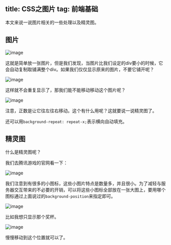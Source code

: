 title: CSS之图片
tag: 前端基础
---
本文来说一说图片相关的一些处理以及精灵图。
<!--more-->

## 图片

![image](http://bloghello.oursnail.cn/html5-1.png)

这就是简单放一张图片，但是我们发现，当图片比我们设定的div要小的时候，它会自动复制取铺满整个div。如果我们仅仅显示原来的图片，不要它铺开呢？

![image](http://bloghello.oursnail.cn/html5-2.png)

这样就不会重复显示了，那我们能不能移动移动这个图片呢？

![image](http://bloghello.oursnail.cn/html5-3.png)

注意，正数是让它往左往右移动。这个有什么用呢？这就要说一说精灵图了。

还可以用`background-repeat: repeat-x;`表示横向自动填充。


## 精灵图

什么是精灵图呢？

我们去腾讯游戏的官网看一下：

![image](http://bloghello.oursnail.cn/html5-4.png)

我们注意到有很多的小图标，这些小图片特点是数量多，并且很小。为了减轻与服务器交互带来的不必要的开销，可以将这些小图标全部放在一张大图上，要用哪个图标通过上面说过的`background-position`来指定即可。

![image](http://bloghello.oursnail.cn/html5-5.png)

比如我想只显示那个奖杯。

![image](http://bloghello.oursnail.cn/html5-6.png)

慢慢移动到这个位置就可以了。